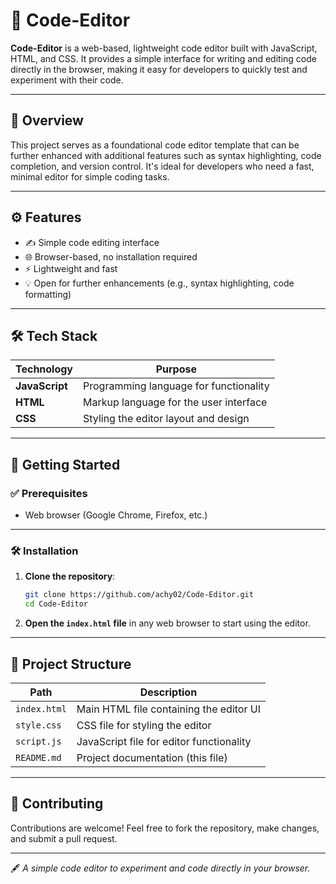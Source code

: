 # 📝 Code-Editor

**Code-Editor** is a web-based, lightweight code editor built with JavaScript, HTML, and CSS. It provides a simple interface for writing and editing code directly in the browser, making it easy for developers to quickly test and experiment with their code.

---

## 🧠 Overview

This project serves as a foundational code editor template that can be further enhanced with additional features such as syntax highlighting, code completion, and version control. It's ideal for developers who need a fast, minimal editor for simple coding tasks.

---

## ⚙️ Features

- ✍️ Simple code editing interface
- 🌐 Browser-based, no installation required
- ⚡ Lightweight and fast
- 💡 Open for further enhancements (e.g., syntax highlighting, code formatting)

---

## 🛠️ Tech Stack

| Technology        | Purpose                                      |
|-------------------|----------------------------------------------|
| **JavaScript**    | Programming language for functionality       |
| **HTML**          | Markup language for the user interface       |
| **CSS**           | Styling the editor layout and design         |

---

## 🚀 Getting Started

### ✅ Prerequisites

- Web browser (Google Chrome, Firefox, etc.)

---

### 🛠 Installation

1. **Clone the repository**:
   ```bash
   git clone https://github.com/achy02/Code-Editor.git
   cd Code-Editor
   ```

2. **Open the `index.html` file** in any web browser to start using the editor.

---

## 📂 Project Structure

| Path               | Description                                |
|--------------------|--------------------------------------------|
| `index.html`       | Main HTML file containing the editor UI    |
| `style.css`        | CSS file for styling the editor            |
| `script.js`        | JavaScript file for editor functionality   |
| `README.md`        | Project documentation (this file)          |

---

## 🤝 Contributing

Contributions are welcome! Feel free to fork the repository, make changes, and submit a pull request.

---


🖋️ *A simple code editor to experiment and code directly in your browser.*

